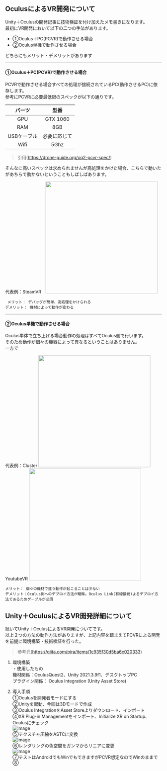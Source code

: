 
## OculusによるVR開発について

Unity＋Oculusの開発記事に技術検証を付け加えたメモ書きになります。<br>
最初にVR開発において以下の二つの手法があります。

* ①Oculus＋PC(PCVR)で動作させる場合<br>
* ②Oculus単機で動作させる場合<br>


どちらにもメリット・デメリットがあります

---

#### ①Oculus＋PC(PCVR)で動作させる場合

PCVRで動作させる場合すべての処理が接続されているPC(動作させるPC)に依存します。<br>
参考にPCVRに必要最低限のスペックが以下の通りです。

| パーツ | 型番 |
|:---:|:---:|
| GPU | GTX 1060 |
| RAM | 8GB |
| USBケーブル | 必要に応じて |
| Wifi | 5Ghz |

>引用(https://drone-guide.org/oq2-pcvr-spec/)

そんなに高いスペックは求められませんが高処理をかけた場合、こちらで動いたがあちらで動かないということもしばしばあります。<br>


代表例：SteamVR　<img src="https://user-images.githubusercontent.com/71868188/196950937-8f69f3a5-e0f8-4b58-870e-191b4965da50.png" width="360px"> 

` メリット： デバッグが簡単、高処理をかけられる`  
` デメリット： 機材によって動作が変わる `

----

#### ②Oculus単機で動作させる場合

Oculus単体で立ち上げる場合動作の処理はすべてOculus側で行います。<br>
そのため動作が個々の機器によって異なるということはありません。<br>
一方で

代表例：Cluster
<img src="https://user-images.githubusercontent.com/71868188/196956041-6af08fd1-9546-47bc-85c3-842d53d4f0e1.png" width="360px">
YoutubeVR
<img src="https://user-images.githubusercontent.com/71868188/196956492-6f98f2ed-32df-4ca0-801e-b40ae075ff91.png" width="360px">

` メリット： 個々の機材で違う動作が起こることは少ない `  
` デメリット：Oculus側へのデプロイ方法が曖昧。Oculus Link(有線接続)よるデプロイ方法であるためゲーブルが必須 `




## Unity＋OculusによるVR開発詳細について

続いてUnity＋OculusによるVR開発についてです。<br>
以上２つの方法の動作方法がありますが、上記内容を踏まえてPCVRによる開発を前提に環境構築・技術検証を行った。

>参考元(https://qiita.com/pira/items/1c935f30d5ba6c020333)

1. 環境構築  
 ・使用したもの  
   機材関係：OculusQuest2、Unity 2021.3.9f1、デスクトップPC  
   プラグイン関係： Oculus Integration (Unity Asset Store)

2. 導入手順  
   ①Oculusを開発者モードにする  
   ②Unityを起動、今回は3Dモードで作成  
   ③Oculus IntegrationをAsset Storeよりダウンロード、インポート  
   ④XR Plug-in Managementをインポート、Initialize XR on Startup、Oculusにチェック  
   ![image](https://user-images.githubusercontent.com/71868188/196980515-ff505417-83c4-40e2-90f5-111bb1290f0b.png)  
   ⑤テクスチャ圧縮をASTCに変換  
   ![image](https://user-images.githubusercontent.com/71868188/196981804-0a485d4f-4a1d-4222-a263-7aea6cb155b8.png)  
   ⑥レンダリングの色空間をガンマからリニアに変更  
   ![image](https://user-images.githubusercontent.com/71868188/196982149-0affdde9-9334-4841-804e-f242e63a7796.png)  
   ⑦テストはAndroidでもWinでもできますがPCVR想定なのでWinのままで  
   ⑧



